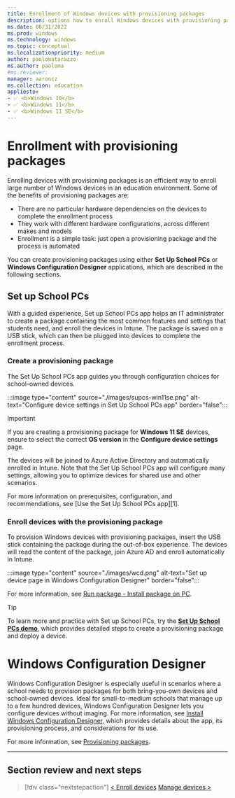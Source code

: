 ```yaml
---
title: Enrollment of Windows devices with provisioning packages
description: options how to enroll Windows devices with provisioning packages, using Set 
ms.date: 08/31/2022
ms.prod: windows
ms.technology: windows
ms.topic: conceptual
ms.localizationpriority: medium
author: paolomatarazzo
ms.author: paoloma
#ms.reviewer: 
manager: aaroncz
ms.collection: education
appliesto:
- ✅ <b>Windows 10</b>
- ✅ <b>Windows 11</b>
- ✅ <b>Windows 11 SE</b>
---
```


# Enrollment with provisioning packages

Enrolling devices with provisioning packages is an efficient way to enroll large number of Windows devices in an education environment. Some of the benefits of provisioning packages are:

- There are no particular hardware dependencies on the devices to complete the enrollment process
- They work with different hardware configurations, across different makes and models
- Enrollment is a simple task: just open a provisioning package and the process is automated

You can create provisioning packages using either **Set Up School PCs** or **Windows Configuration Designer** applications, which are described in the following sections.

## Set up School PCs

With a guided experience, Set up School PCs app helps an IT administrator to create a package containing the most common features and settings that students need, and enroll the devices in Intune. The package is saved on a USB stick, which can then be plugged into devices to complete the enrollment process.

### Create a provisioning package

The Set Up School PCs app guides you through configuration choices for school-owned devices.

:::image type="content" source="./images/supcs-win11se.png" alt-text="Configure device settings in Set Up School PCs app" border="false":::

> [!IMPORTANT]
> If you are creating a provisioning package for **Windows 11 SE** devices, ensure to select the correct **OS version** in the **Configure device settings** page.

The devices will be joined to Azure Active Directory and automatically enrolled in Intune. Note that the Set Up School PCs app will configure many settings, allowing you to optimize devices for shared use and other scenarios.

For more information on prerequisites, configuration, and recommendations, see [Use the Set Up School PCs app][1].



### Enroll devices with the provisioning package

To provision Windows devices with provisioning packages, insert the USB stick containing the package during the out-of-box experience. The devices will read the content of the package, join Azure AD and enroll automatically in Intune.

:::image type="content" source="./images/wcd.png" alt-text="Set up device page in Windows Configuration Designer" border="false":::

For more information, see [Run package - Install package on PC][EDU-1].

> [!TIP]
> To learn more and practice with Set up School PCs, try the <a href="https://www.microsoft.com/en-us/education/interactive-demos/enroll-devices-at-scale" target="_blank"><b>Set Up School PCs demo</b></a>, which provides detailed steps to create a provisioning package and deploy a device.


# Windows Configuration Designer


Windows Configuration Designer is especially useful in scenarios where a school needs to provision packages for both bring-you-own devices and school-owned devices. Ideal for small-to-medium schools that manage up to a few hundred devices, Windows Configuration Designer lets you configure devices without imaging. For more information, see [Install Windows Configuration Designer][WIN-1], which provides details about the app, its provisioning process, and considerations for its use. 

For more information, see [Provisioning packages][WIN-2].

________________________________________________________
## Section review and next steps

> [!div class="nextstepaction"]
> [< Enroll devices](enrollment-overview.md)
> [Manage devices >](management-overview.md)

<!-- Reference links in article -->

[EDU-1]: /education/windows/use-set-up-school-pcs-app
[WIN-1]: /windows/configuration/provisioning-packages/provisioning-install-icd
[WIN-2]: /windows/configuration/provisioning-packages/provisioning-apply-package
